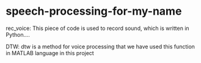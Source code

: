 # speech-processing-for-my-name

rec_voice:
  This piece of code is used to record sound, which is written in Python....

DTW:
  dtw is a method for voice processing that we have used this function in MATLAB language in this project

